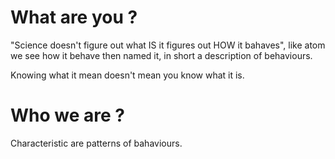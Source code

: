 # What are you ?
"Science doesn't figure out what IS it figures out HOW it bahaves", like atom we see how it behave then named it, in short a description of behaviours. 

Knowing what it mean doesn't mean you know what it is.

# Who we are ?
Characteristic are patterns of bahaviours.

